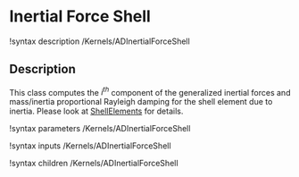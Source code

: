 # Inertial Force Shell

!syntax description /Kernels/ADInertialForceShell

## Description

This class computes the $i^{th}$ component of the generalized inertial forces and mass/inertia proportional Rayleigh damping for the shell element due to inertia. Please look at [ShellElements](/ShellElements.md) for details.

!syntax parameters /Kernels/ADInertialForceShell

!syntax inputs /Kernels/ADInertialForceShell

!syntax children /Kernels/ADInertialForceShell
